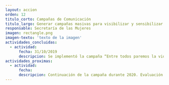 ```yaml
---
layout: accion
orden: 12
titulo_corto: Campañas de Comunicación
titulo_largo: Generar campañas masivas para visibilizar y sensibilizar a la sociedad respecto del problema de la violencia hacia las mujeres
responsable: Secretaría de las Mujeres
imagen: rectangle.png
imagen-texto: 'texto de la imagen'
actividades_concluidas:
  - actividad:
      fecha: 31/10/2019
      descripcion: Se implementó la campaña “Entre todos paremos la violencia” en radio, televisión y redes sociales con el hashtag &#35;DateCuenta, así como con carteles y anuncios en el transporte y espacio públicos. Se entregaron 400 mil ejemplares de la Cartilla de Derechos de las mujeres a través de visitas domiciliarias, jornadas, brigadas, talleres y eventosSe entregaron 43 mil 766 postales informativas de la campaña de prevención de la violencia en el noviazgo&#58; No es costumbre es violencia, así como el sitio informativo https://www.cdmx.gob.mx/portal/articulo/distintos-tipos-de-violencia/ 
actividades_proximas:
  - actividad:
      fecha:
      descripcion: Continuación de la campaña durante 2020. Evaluación de resultados de la campaña
---
```

